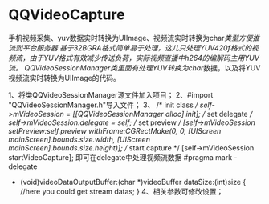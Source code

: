 # QQVideoCapture
手机视频采集、yuv数据实时转换为UIImage、视频流实时转换为char*类型方便推流到平台服务器
基于32BGRA格式简单易于处理，这儿只处理YUV420f格式的视频流，由于YUV格式有效减少传送负荷，实际视频直播中h264的编解码主用YUV流。
QQVideoSessionManager类里面有处理YUV转换为char*数据，以及将YUV视频流实时转换为UIImage的代码。

1、将类QQVideoSessionManager源文件加入项目；
2、#import "QQVideoSessionManager.h"导入文件；
3、    /* init class */
    self->mVideoSession = [[QQVideoSessionManager alloc] init];
    /* set delegate */
    self->mVideoSession.delegate = self;
    /* set preview */
    [self->mVideoSession setPreview:self.preview withFrame:CGRectMake(0, 0, [UIScreen mainScreen].bounds.size.width, [UIScreen mainScreen].bounds.size.height)];
    /* start capture */
    [self->mVideoSession startVideoCapture];
    即可在delegate中处理视频流数据
    #pragma mark - delegate
- (void)videoDataOutputBuffer:(char *)videoBuffer dataSize:(int)size {
    //here you could get stream datas;
}
4、相关参数可修改设置；
